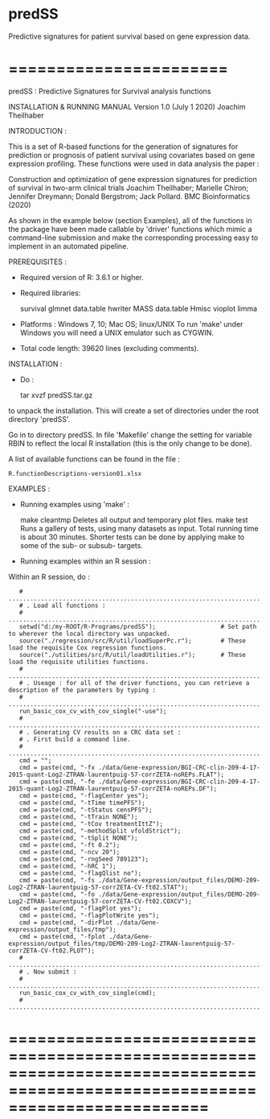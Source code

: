 # predSS
Predictive signatures for patient survival based on gene expression data.
# =======================
predSS : Predictive Signatures for Survival analysis functions


INSTALLATION & RUNNING MANUAL
Version 1.0 (July 1 2020)
Joachim Theilhaber


INTRODUCTION :

This is a set of R-based functions for the generation of signatures
for prediction or prognosis of patient survival using covariates based
on gene expression profiling. These functions were used in data
analysis the paper : 

Construction and optimization of gene expression signatures for
prediction of survival in two-arm clinical trials Joachim Theilhaber;
Marielle Chiron; Jennifer Dreymann; Donald Bergstrom; Jack
Pollard. BMC Bioinformatics (2020)

As shown in the example below (section Examples), all of the functions
in the package have been made callable by 'driver' functions which
mimic a command-line submission and make the corresponding processing
easy to implement in an automated pipeline.


PREREQUISITES :

* Required version of R: 3.6.1 or higher.

* Required libraries: 

   survival
   glmnet
   data.table
   hwriter
   MASS
   data.table
   Hmisc
   vioplot
   limma

* Platforms : Windows 7, 10; Mac OS; linux/UNIX
              To run 'make' under Windows you will need a UNIX
              emulator such as CYGWIN.

* Total code length: 39620 lines (excluding comments).


INSTALLATION :

* Do :

   tar xvzf predSS.tar.gz 

to unpack the installation. This will create a set of directories
under the root directory 'predSS'.

Go in to directory predSS. In file 'Makefile' change the setting for variable
RBIN to reflect the local R installation (this is the only change to
be done). 

A list of available functions can be found in the file :
 
    R.functionDescriptions-version01.xlsx


EXAMPLES :

* Running examples using 'make' :

     make cleantmp     Deletes all output and temporary plot files.
     make test         Runs a gallery of tests, using many datasets as input. Total running time
                       is about 30 minutes. Shorter tests can be done by applying make to some of 
                       the sub- or subsub- targets.

* Running examples within an R session :

Within an R session, do :

       # ...........................................................................................................................
       # . Load all functions :
       # ...........................................................................................................................
       setwd("d:/my-ROOT/R-Programs/predSS");                  # Set path to wherever the local directory was unpacked.
       source("./regression/src/R/util/loadSuperPc.r");        # These load the requisite Cox regression functions.
       source("./utilities/src/R/util/loadUtilities.r");       # These load the requisite utilities functions.
       # ...........................................................................................................................
       # . Useage : for all of the driver functions, you can retrieve a description of the parameters by typing :
       # ...........................................................................................................................
       run_basic_cox_cv_with_cov_single("-use");
       # ...........................................................................................................................
       # . Generating CV results on a CRC data set :
       # . First build a command line.
       # ...........................................................................................................................
       cmd = "";
       cmd = paste(cmd, "-fx ./data/Gene-expression/BGI-CRC-clin-209-4-17-2015-quant-Log2-ZTRAN-laurentpuig-57-corrZETA-noREPs.FLAT");
       cmd = paste(cmd, "-fe ./data/Gene-expression/BGI-CRC-clin-209-4-17-2015-quant-Log2-ZTRAN-laurentpuig-57-corrZETA-noREPs.DF");
       cmd = paste(cmd, "-flagCenter yes");  
       cmd = paste(cmd, "-tTime timePFS");  
       cmd = paste(cmd, "-tStatus censPFS");  
       cmd = paste(cmd, "-tTrain NONE");  
       cmd = paste(cmd, "-tCov treatmentIttZ");  
       cmd = paste(cmd, "-methodSplit vfoldStrict");  
       cmd = paste(cmd, "-tSplit NONE");  
       cmd = paste(cmd, "-ft 0.2");  
       cmd = paste(cmd, "-ncv 20");  
       cmd = paste(cmd, "-rngSeed 789123");  
       cmd = paste(cmd, "-hRC 1");  
       cmd = paste(cmd, "-flagQlist no");  
       cmd = paste(cmd, "-fs ./data/Gene-expression/output_files/DEMO-209-Log2-ZTRAN-laurentpuig-57-corrZETA-CV-ft02.STAT");  
       cmd = paste(cmd, "-fo ./data/Gene-expression/output_files/DEMO-209-Log2-ZTRAN-laurentpuig-57-corrZETA-CV-ft02.COXCV");
       cmd = paste(cmd, "-flagPlot yes");  
       cmd = paste(cmd, "-flagPlotWrite yes");  
       cmd = paste(cmd, "-dirPlot ./data/Gene-expression/output_files/tmp");  
       cmd = paste(cmd, "-fplot ./data/Gene-expression/output_files/tmp/DEMO-209-Log2-ZTRAN-laurentpuig-57-corrZETA-CV-ft02.PLOT");  
       # ...........................................................................................................................
       # . Now submit :
       # ...........................................................................................................................
       run_basic_cox_cv_with_cov_single(cmd);
       # ...........................................................................................................................

# =============================================================================================================================

